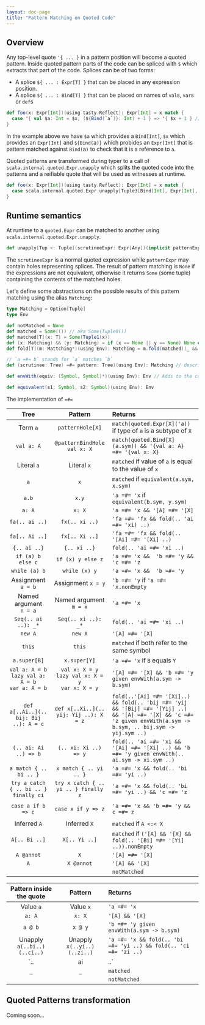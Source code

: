 ```yaml
---
layout: doc-page
title: "Pattern Matching on Quoted Code"
---
```



## Overview

Any top-level quote `'{ ... }` in a pattern position will become a quoted pattern. Inside quoted pattern parts of the code can be spliced with `$` which extracts that part of the code.
Splices can be of two forms:
* A splice `${ ... : Expr[T] }` that can be placed in any expression position.
* A splice `${ ... : Bind[T] }` that can be placed on names of `val`s, `var`s or `def`s

```scala
def foo(x: Expr[Int])(using tasty.Reflect): Expr[Int] = x match {
  case '{ val $a: Int = $x; (${Bind(`a`)}: Int) + 1 } => '{ $x + 1 } // TODO needs fix for #6328, `a` is currently not in scope while typing
}
```
In the example above we have `$a` which provides a `Bind[Int]`, `$x` which provides an `Expr[Int]` and `${Bind(`a`)}` which probides an `Expr[Int]` that is pattern matched against `Bind(`a`)` to check that it is a reference to `a`.

Quoted patterns are transformed during typer to a call of `scala.internal.quoted.Expr.unapply` which splits the quoted code into the patterns and a reifiable quote that will be used as witnesses at runtime.

```scala
def foo(x: Expr[Int])(using tasty.Reflect): Expr[Int] = x match {
  case scala.internal.quoted.Expr.unapply[Tuple3[Bind[Int], Expr[Int], Expr[Int]]](Tuple3(a, x, Bind(`a`), y))('{ @patternBindHole val a: Int = patternHole[Int]; patternHole[Int] + 1 }) =>
}
```


## Runtime semantics

At runtime to a `quoted.Expr` can be matched to another using `scala.internal.quoted.Expr.unapply`.

```scala
def unapply[Tup <: Tuple](scrutineeExpr: Expr[Any])(implicit patternExpr: Expr[Any], reflection: Reflection): Option[Tup]
```

The `scrutineeExpr` is a normal quoted expression while `patternExpr` may contain holes representing splices.
The result of pattern matching is `None` if the expressions are not equivalent, otherwise it returns `Some` (some tuple) containing the contents of the matched holes.

Let's define some abstractions on the possible results of this pattern matching using the alias `Matching`:
```scala
type Matching = Option[Tuple]
type Env

def notMatched = None
def matched = Some(()) // aka Some(Tuple0())
def matched[T](x: T) = Some(Tuple1(x))
def (x: Matching) && (y: Matching) = if (x == None || y == None) None else Some(x.get ++ y.get)
def fold[T](m: Mattching*)(using Env): Matching = m.fold(matched)(_ && _)

// `a =#= b` stands for `a` matches `b`
def (scrutinee: Tree) =#= pattern: Tree)(using Env): Matching // described by cases in the tables below

def envWith(equiv: (Symbol, Symbol)*)(using Env): Env // Adds to the current environment the fact that s1 from the scrutinee is equivalent to s2 in the pattern

def equivalent(s1: Symbol, s2: Symbol)(using Env): Env
```

The implementation of `=#=`

| Tree                      | Pattern                     | Returns     |
| :-----------------------: | :-------------------------: | :---------- |
| Term `a`                  | `patternHole[X]`            | `match(quoted.Expr[X]('a))` if type of `a` is a subtype of `X`
| `val a: A`                | `@patternBindHole val x: X` | `match(quoted.Bind[X](a.sym)) && '{val a: A} =#= '{val x: X}`
| Literal `a`               | Literal `x`                 | `matched` if value of `a` is equal to the value of `x`
| `a`                       | `x`                         | `matched` if `equivalent(a.sym, x.sym)`
| `a.b`                     | `x.y`                       | `'a =#= 'x` if `equivalent(b.sym, y.sym)`
| `a: A`                    | `x: X`                      | `'a =#= 'x && '[A] =#= '[X]`
| `fa(.. ai ..)`            | `fx(.. xi ..)`              | `'fa =#= 'fx && fold(.. 'ai =#= 'xi) ..)`
| `fa[.. Ai ..]`            | `fx[.. Xi ..]`              | `'fa =#= 'fx && fold(.. '[Ai] =#= '[Xi] ..)`
| `{.. ai ..}`              | `{.. xi ..}`                | `fold(.. 'ai =#= 'xi ..)`
| `if (a) b else c`         | `if (x) y else z`           | `'a =#= 'x &&  'b =#= 'y && 'c =#= 'z`
| `while (a) b`             | `while (x) y`               | `'a =#= 'x &&  'b =#= 'y`
| Assignment `a = b`        | Assignment `x = y`          | `'b =#= 'y` if `'a =#= 'x.nonEmpty`
| Named argument<br>`n = a` | Named argument<br>`m = x`   | `'a =#= 'x`
| `Seq(.. ai ..): _*`       | `Seq(.. xi ..): _*`         | `fold(.. 'ai =#= 'xi ..)`
| `new A`                   | `new X`                     | `'[A] =#= '[X]`
| `this`                    | `this`                      | `matched` if both refer to the same symbol
| `a.super[B]`              | `x.super[Y]`                | `'a =#= 'x` if `B` equals `Y`
| `val a: A = b`<br>`lazy val a: A = b`<br>`var a: A = b` | `val x: X = y`<br>`lazy val x: X = y`<br>`var x: X = y`              | `'[A] =#= '[X] && 'b =#= 'y given envWith(a.sym -> b.sym)`
| `def a[..Ai..](.. bij: Bij ..): A = c` | `def x[..Xi..](.. yij: Yij ..): X = z` | `fold(..'[Ai] =#= '[Xi]..) && fold(.. 'bij =#= 'yij && '[Bij] =#= '[Yij] ..) && '[A] =#= '[X] && 'c =#= 'z given envWith(a.sym -> b.sym, .. bij.sym -> yij.sym ..)`
| `(.. ai: Ai ..) => b` | `(.. xi: Xi ..) => y` | `fold(.. 'ai =#= 'xi && '[Ai] =#= '[Xi] ..) && 'b =#= 'y given envWith(.. ai.sym -> xi.sym ..)`
| `a match { .. bi .. }`    | `x match { .. yi .. }`   | `'a =#= 'x && fold(.. 'bi =#= 'yi ..)`
| `try a catch { .. bi .. } finally ci`    | `try x catch { .. yi .. } finally z`   | `'a =#= 'x && fold(.. 'bi =#= 'yi ..) && 'c =#= 'z`
|                           |                          |
| `case a if b => c`        | `case x if y => z`       | `'a =#= 'x && 'b =#= 'y && c =#= z`
|                           |                          |
| Inferred `A`              | Inferred `X`             | `matched` if `A <:< X`
| `A[.. Bi ..]`             | `X[.. Yi ..]`            | `matched` if `('[A] && '[X] && fold(.. '[Bi] =#= '[Yi] ..)).nonEmpty`
| `A @annot`                | `X`                      | `'[A] =#= '[X]`
| `A`                       | `X @annot`               | `'[A] && '[X]`
|                           |                          | `notMatched`


| Pattern inside the quote    | Pattern                     | Returns        |
| :-------------------------: |:--------------------------: | :------------- |
| Value `a`                   | Value `x`                   | `'a =#= 'x`
| `a: A`                      | `x: X`                      | `'[A] && '[X]`
| `a @ b`                     | `x @ y`                     | `'b =#= 'y given envWith(a.sym -> b.sym)`
| Unapply `a(..bi..)(..ci..)` | Unapply `x(..yi..)(..zi..)` | `'a =#= 'x && fold(.. 'bi =#= 'yi ..) && fold(.. 'ci =#= 'zi ..)`
| `.. | ai | ..`              | `.. | xi | ..`              | `fold(.. 'ai =#= 'xi ..)`
| `_`                         | `_`                         | `matched`
|                             |                             | `notMatched`

<!-- TODO spec for the environment from patterns propagated to the result -->


## Quoted Patterns transformation

Coming soon...
